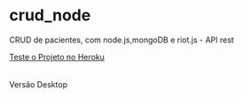 # crud_node
CRUD de pacientes, com node.js,mongoDB e riot.js - API rest

<a href="https://crud-node-riot.herokuapp.com/">Teste o Projeto no Heroku</a>
######
Versão Desktop
